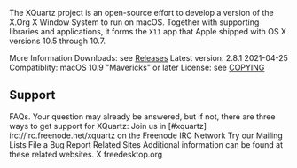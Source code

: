 The XQuartz project is an open-source effort to develop a version of the X.Org X Window System to run on macOS. Together with supporting libraries and applications, it forms the `X11` app that Apple shipped with OS X versions 10.5 through 10.7.

More Information 
Downloads: see [Releases](../../Releases/)
Latest version: 2.8.1	2021-04-25
Compatiblity:  macOS 10.9 "Mavericks" or later
License: see [COPYING](COPYING)

Support
--
FAQs. Your question may already be answered, but if not, there are three ways to get support for XQuartz:
Join us in [#xquartz] irc://irc.freenode.net/xquartz on the Freenode IRC Network
Try our Mailing Lists
File a Bug Report
Related Sites
Additional information can be found at these related websites.
X
freedesktop.org
